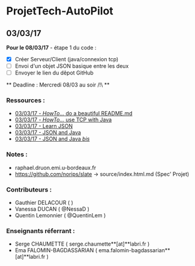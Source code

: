 # ProjetTech-AutoPilot

## 03/03/17
**Pour le 08/03/17** - étape 1 du code :
 - [x] Créer Serveur/Client (java/connexion tcp)
 - [ ] Envoi d'un objet JSON basique entre les deux
 - [ ] Envoyer le lien du dêpot GitHub
 
 ** Deadline : Mercredi 08/03 au soir /!\ **


### Ressources :
 - [03/03/17 - *HowTo...* do a beautiful README.md](https://guides.github.com/features/mastering-markdown/)
 - [03/03/17 - *HowTo...* use TCP with Java](https://www.jmdoudoux.fr/java/dej/chap-net.htm)
 - [03/03/17 - Learn JSON](https://www.jmdoudoux.fr/java/dej/chap-json.htm)
 - [03/03/17 - JSON and Java](http://stackoverflow.com/questions/2591098/how-to-parse-json-in-java)
 - [03/03/17 - JSON and Java *bis*](http://theoryapp.com/parse-json-in-java/)

### Notes :
 - raphael.druon.emi.u-bordeaux.fr
 - https://github.com/norips/slate -> source/index.html.md (Spec' Projet)

### Contributeurs :
 - Gauthier DELACOUR ( )
 - Vanessa DUCAN     ( @NessaD )
 - Quentin Lemonnier ( @QuentinLem )
 
### Enseignants réferrant :
 - Serge CHAUMETTE          ( serge.chaumette**[at]**labri.fr )
 - Ema FALOMIN-BAGDASSARIAN ( ema.falomin-bagdassarian**[at]**labri.fr )
